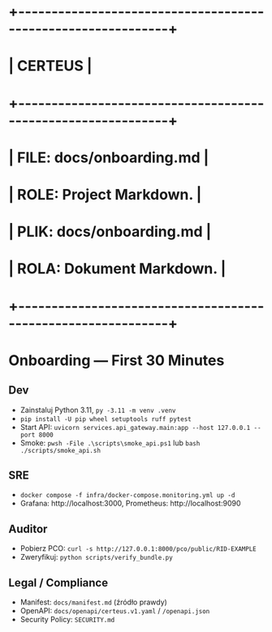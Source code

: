 # +-------------------------------------------------------------+

# | CERTEUS |

# +-------------------------------------------------------------+

# | FILE: docs/onboarding.md |

# | ROLE: Project Markdown. |

# | PLIK: docs/onboarding.md |

# | ROLA: Dokument Markdown. |

# +-------------------------------------------------------------+

# Onboarding — First 30 Minutes

## Dev

- Zainstaluj Python 3.11, `py -3.11 -m venv .venv`
- `pip install -U pip wheel setuptools ruff pytest`
- Start API: `uvicorn services.api_gateway.main:app --host 127.0.0.1 --port 8000`
- Smoke: `pwsh -File .\scripts\smoke_api.ps1` lub `bash ./scripts/smoke_api.sh`

## SRE

- `docker compose -f infra/docker-compose.monitoring.yml up -d`
- Grafana: http://localhost:3000, Prometheus: http://localhost:9090

## Auditor

- Pobierz PCO: `curl -s http://127.0.0.1:8000/pco/public/RID-EXAMPLE`
- Zweryfikuj: `python scripts/verify_bundle.py`

## Legal / Compliance

- Manifest: `docs/manifest.md` (źródło prawdy)
- OpenAPI: `docs/openapi/certeus.v1.yaml` / `/openapi.json`
- Security Policy: `SECURITY.md`
